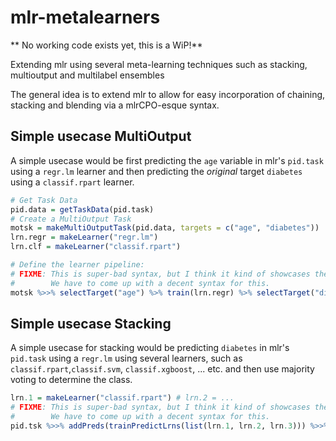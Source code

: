 # mlr-metalearners

** No working code exists yet, this is a WiP!** 

Extending mlr using several meta-learning techniques such as stacking, multioutput and multilabel ensembles

The general idea is to extend mlr to allow for easy incorporation of chaining, stacking and blending 
via a mlrCPO-esque syntax.

## Simple usecase MultiOutput

A simple usecase would be first predicting the `age` variable in 
mlr's `pid.task` using a `regr.lm` learner and then predicting the *original* target `diabetes` using a 
`classif.rpart` learner.

```r
# Get Task Data
pid.data = getTaskData(pid.task)
# Create a MultiOutput Task
motsk = makeMultiOutputTask(pid.data, targets = c("age", "diabetes"))
lrn.regr = makeLearner("regr.lm")
lrn.clf = makeLearner("classif.rpart")

# Define the learner pipeline:
# FIXME: This is super-bad syntax, but I think it kind of showcases the problem.
#        We have to come up with a decent syntax for this.
motsk %>>% selectTarget("age") %>% train(lrn.regr) %>% selectTarget("diabetes") %>% train(lrn.clf)

```
## Simple usecase Stacking

A simple usecase for stacking would be predicting `diabetes` in mlr's `pid.task` using a `regr.lm` using
several learners, such as `classif.rpart`,`classif.svm`, `classif.xgboost`, ... etc. and then use majority voting
to determine the class.
```r
lrn.1 = makeLearner("classif.rpart") # lrn.2 = ...
# FIXME: This is super-bad syntax, but I think it kind of showcases the problem.
#        We have to come up with a decent syntax for this.
pid.tsk %>>% addPreds(trainPredictLrns(list(lrn.1, lrn.2, lrn.3))) %>>% dropFeatures() %>>% majorityVote()
```